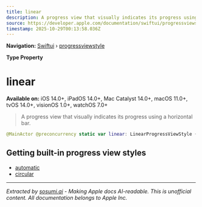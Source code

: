 ```yaml
---
title: linear
description: A progress view that visually indicates its progress using a horizontal bar.
source: https://developer.apple.com/documentation/swiftui/progressviewstyle/linear
timestamp: 2025-10-29T00:13:58.036Z
---
```


**Navigation:** [Swiftui](/documentation/swiftui) › [progressviewstyle](/documentation/swiftui/progressviewstyle)

**Type Property**

# linear

**Available on:** iOS 14.0+, iPadOS 14.0+, Mac Catalyst 14.0+, macOS 11.0+, tvOS 14.0+, visionOS 1.0+, watchOS 7.0+

> A progress view that visually indicates its progress using a horizontal bar.

```swift
@MainActor @preconcurrency static var linear: LinearProgressViewStyle { get }
```

## Getting built-in progress view styles

- [automatic](/documentation/swiftui/progressviewstyle/automatic)
- [circular](/documentation/swiftui/progressviewstyle/circular)

---

*Extracted by [sosumi.ai](https://sosumi.ai) - Making Apple docs AI-readable.*
*This is unofficial content. All documentation belongs to Apple Inc.*
